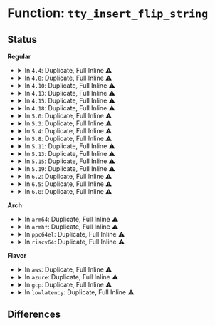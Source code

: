 # Function: <code>tty_insert_flip_string</code>

## Status
<b>Regular</b>
<ul>
<li>
<details>
<summary>In <code>4.4</code>: Duplicate, Full Inline ⚠️</summary>

**Collision:** Static Duplication

**Inline:** Full

**Transformation:** False

**Instances:**

```
In drivers/tty/pty.c (ffffffff814ec207)
Location: include/linux/tty_flip.h:32
Inline: True
Inline callers:
  - drivers/tty/pty.c:pty_write
```
```
In drivers/tty/serial/8250/8250_dma.c (ffffffff815094a0)
Location: include/linux/tty_flip.h:32
Inline: True
Inline callers:
  - drivers/tty/serial/8250/8250_dma.c:__dma_rx_complete
```
</details>
</li>
<li>
<details>
<summary>In <code>4.8</code>: Duplicate, Full Inline ⚠️</summary>

**Collision:** Static Duplication

**Inline:** Full

**Transformation:** False

**Instances:**

```
In drivers/tty/pty.c (ffffffff8153d25a)
Location: include/linux/tty_flip.h:32
Inline: True
Inline callers:
  - drivers/tty/pty.c:pty_write
```
```
In drivers/tty/serial/8250/8250_dma.c (ffffffff8155b350)
Location: include/linux/tty_flip.h:32
Inline: True
Inline callers:
  - drivers/tty/serial/8250/8250_dma.c:__dma_rx_complete
```
</details>
</li>
<li>
<details>
<summary>In <code>4.10</code>: Duplicate, Full Inline ⚠️</summary>

**Collision:** Static Duplication

**Inline:** Full

**Transformation:** False

**Instances:**

```
In drivers/tty/pty.c (ffffffff815698aa)
Location: include/linux/tty_flip.h:32
Inline: True
Inline callers:
  - drivers/tty/pty.c:pty_write
```
```
In drivers/tty/serial/8250/8250_dma.c (ffffffff81587ae0)
Location: include/linux/tty_flip.h:32
Inline: True
Inline callers:
  - drivers/tty/serial/8250/8250_dma.c:__dma_rx_complete
```
</details>
</li>
<li>
<details>
<summary>In <code>4.13</code>: Duplicate, Full Inline ⚠️</summary>

**Collision:** Static Duplication

**Inline:** Full

**Transformation:** False

**Instances:**

```
In drivers/tty/pty.c (ffffffff8157de4a)
Location: include/linux/tty_flip.h:33
Inline: True
Inline callers:
  - drivers/tty/pty.c:pty_write
```
```
In drivers/tty/serial/8250/8250_dma.c (ffffffff8159bf70)
Location: include/linux/tty_flip.h:33
Inline: True
Inline callers:
  - drivers/tty/serial/8250/8250_dma.c:__dma_rx_complete
```
</details>
</li>
<li>
<details>
<summary>In <code>4.15</code>: Duplicate, Full Inline ⚠️</summary>

**Collision:** Static Duplication

**Inline:** Full

**Transformation:** False

**Instances:**

```
In drivers/tty/pty.c (ffffffff815e297a)
Location: include/linux/tty_flip.h:34
Inline: True
Inline callers:
  - drivers/tty/pty.c:pty_write
```
```
In drivers/tty/serial/8250/8250_dma.c (ffffffff81601266)
Location: include/linux/tty_flip.h:34
Inline: True
Inline callers:
  - drivers/tty/serial/8250/8250_dma.c:__dma_rx_complete
```
```
In drivers/usb/host/xhci-dbgtty.c (ffffffff817748d2)
Location: include/linux/tty_flip.h:34
Inline: True
Inline callers:
  - drivers/usb/host/xhci-dbgtty.c:dbc_rx_push
```
</details>
</li>
<li>
<details>
<summary>In <code>4.18</code>: Duplicate, Full Inline ⚠️</summary>

**Collision:** Static Duplication

**Inline:** Full

**Transformation:** False

**Instances:**

```
In drivers/tty/pty.c (ffffffff8161bc4b)
Location: include/linux/tty_flip.h:34
Inline: True
Inline callers:
  - drivers/tty/pty.c:pty_write
```
```
In drivers/tty/serial/8250/8250_dma.c (ffffffff8163a526)
Location: include/linux/tty_flip.h:34
Inline: True
Inline callers:
  - drivers/tty/serial/8250/8250_dma.c:__dma_rx_complete
```
```
In drivers/usb/host/xhci-dbgtty.c (ffffffff817b500f)
Location: include/linux/tty_flip.h:34
Inline: True
Inline callers:
  - drivers/usb/host/xhci-dbgtty.c:dbc_rx_push
```
</details>
</li>
<li>
<details>
<summary>In <code>5.0</code>: Duplicate, Full Inline ⚠️</summary>

**Collision:** Static Duplication

**Inline:** Full

**Transformation:** False

**Instances:**

```
In drivers/tty/pty.c (ffffffff81638ecb)
Location: include/linux/tty_flip.h:34
Inline: True
Inline callers:
  - drivers/tty/pty.c:pty_write
```
```
In drivers/tty/serial/8250/8250_dma.c (ffffffff81658846)
Location: include/linux/tty_flip.h:34
Inline: True
Inline callers:
  - drivers/tty/serial/8250/8250_dma.c:__dma_rx_complete
```
```
In drivers/usb/host/xhci-dbgtty.c (ffffffff817db55f)
Location: include/linux/tty_flip.h:34
Inline: True
Inline callers:
  - drivers/usb/host/xhci-dbgtty.c:dbc_rx_push
```
</details>
</li>
<li>
<details>
<summary>In <code>5.3</code>: Duplicate, Full Inline ⚠️</summary>

**Collision:** Static Duplication

**Inline:** Full

**Transformation:** False

**Instances:**

```
In drivers/tty/pty.c (ffffffff8166d19e)
Location: include/linux/tty_flip.h:34
Inline: True
Inline callers:
  - drivers/tty/pty.c:pty_write
```
```
In drivers/tty/serial/8250/8250_dma.c (ffffffff8168dd1c)
Location: include/linux/tty_flip.h:34
Inline: True
Inline callers:
  - drivers/tty/serial/8250/8250_dma.c:__dma_rx_complete
```
```
In drivers/usb/host/xhci-dbgtty.c (ffffffff8181bf7f)
Location: include/linux/tty_flip.h:34
Inline: True
Inline callers:
  - drivers/usb/host/xhci-dbgtty.c:dbc_rx_push
```
</details>
</li>
<li>
<details>
<summary>In <code>5.4</code>: Duplicate, Full Inline ⚠️</summary>

**Collision:** Static Duplication

**Inline:** Full

**Transformation:** False

**Instances:**

```
In drivers/tty/pty.c (ffffffff8168f80e)
Location: include/linux/tty_flip.h:34
Inline: True
Inline callers:
  - drivers/tty/pty.c:pty_write
```
```
In drivers/tty/serial/8250/8250_dma.c (ffffffff816b026c)
Location: include/linux/tty_flip.h:34
Inline: True
Inline callers:
  - drivers/tty/serial/8250/8250_dma.c:__dma_rx_complete
```
```
In drivers/usb/host/xhci-dbgtty.c (ffffffff8184d33f)
Location: include/linux/tty_flip.h:34
Inline: True
Inline callers:
  - drivers/usb/host/xhci-dbgtty.c:dbc_rx_push
```
</details>
</li>
<li>
<details>
<summary>In <code>5.8</code>: Duplicate, Full Inline ⚠️</summary>

**Collision:** Static Duplication

**Inline:** Full

**Transformation:** False

**Instances:**

```
In drivers/tty/pty.c (ffffffff81741e4e)
Location: include/linux/tty_flip.h:34
Inline: True
Inline callers:
  - drivers/tty/pty.c:pty_write
```
```
In drivers/tty/serial/8250/8250_dma.c (ffffffff8176367c)
Location: include/linux/tty_flip.h:34
Inline: True
Inline callers:
  - drivers/tty/serial/8250/8250_dma.c:__dma_rx_complete
```
```
In drivers/usb/host/xhci-dbgtty.c (ffffffff8191fddf)
Location: include/linux/tty_flip.h:34
Inline: True
Inline callers:
  - drivers/usb/host/xhci-dbgtty.c:dbc_rx_push
```
</details>
</li>
<li>
<details>
<summary>In <code>5.11</code>: Duplicate, Full Inline ⚠️</summary>

**Collision:** Static Duplication

**Inline:** Full

**Transformation:** False

**Instances:**

```
In drivers/tty/pty.c (ffffffff8175dcfe)
Location: include/linux/tty_flip.h:34
Inline: True
Inline callers:
  - drivers/tty/pty.c:pty_write
```
```
In drivers/tty/vt/keyboard.c (ffffffff817637d6)
Location: include/linux/tty_flip.h:34
Inline: True
Inline callers:
  - drivers/tty/vt/keyboard.c:puts_queue
```
```
In drivers/tty/vt/vt.c (ffffffff8176debe)
Location: include/linux/tty_flip.h:34
Inline: True
Inline callers:
  - drivers/tty/vt/vt.c:do_con_trol
  - drivers/tty/vt/vt.c:mouse_report
```
```
In drivers/tty/serial/8250/8250_dma.c (ffffffff8177e66c)
Location: include/linux/tty_flip.h:34
Inline: True
Inline callers:
  - drivers/tty/serial/8250/8250_dma.c:__dma_rx_complete
```
```
In drivers/usb/host/xhci-dbgtty.c (ffffffff819274e3)
Location: include/linux/tty_flip.h:34
Inline: True
Inline callers:
  - drivers/usb/host/xhci-dbgtty.c:dbc_rx_push
```
</details>
</li>
<li>
<details>
<summary>In <code>5.13</code>: Duplicate, Full Inline ⚠️</summary>

**Collision:** Static Duplication

**Inline:** Full

**Transformation:** False

**Instances:**

```
In drivers/tty/pty.c (ffffffff81741ace)
Location: include/linux/tty_flip.h:34
Inline: True
Inline callers:
  - drivers/tty/pty.c:pty_write
```
```
In drivers/tty/vt/keyboard.c (ffffffff81747446)
Location: include/linux/tty_flip.h:34
Inline: True
Inline callers:
  - drivers/tty/vt/keyboard.c:puts_queue
```
```
In drivers/tty/vt/vt.c (ffffffff81751a24)
Location: include/linux/tty_flip.h:34
Inline: True
Inline callers:
  - drivers/tty/vt/vt.c:do_con_trol
  - drivers/tty/vt/vt.c:mouse_report
```
```
In drivers/tty/serial/8250/8250_dma.c (ffffffff81761fbc)
Location: include/linux/tty_flip.h:34
Inline: True
Inline callers:
  - drivers/tty/serial/8250/8250_dma.c:__dma_rx_complete
```
```
In drivers/usb/host/xhci-dbgtty.c (ffffffff8190aba3)
Location: include/linux/tty_flip.h:34
Inline: True
Inline callers:
  - drivers/usb/host/xhci-dbgtty.c:dbc_rx_push
```
</details>
</li>
<li>
<details>
<summary>In <code>5.15</code>: Duplicate, Full Inline ⚠️</summary>

**Collision:** Static Duplication

**Inline:** Full

**Transformation:** False

**Instances:**

```
In drivers/tty/pty.c (ffffffff817c2636)
Location: include/linux/tty_flip.h:39
Inline: True
Inline callers:
  - drivers/tty/pty.c:pty_write
```
```
In drivers/tty/vt/keyboard.c (ffffffff817c84e6)
Location: include/linux/tty_flip.h:39
Inline: True
Inline callers:
  - drivers/tty/vt/keyboard.c:puts_queue
```
```
In drivers/tty/vt/vt.c (ffffffff817d4b3c)
Location: include/linux/tty_flip.h:39
Inline: True
Inline callers:
  - drivers/tty/vt/vt.c:do_con_trol
  - drivers/tty/vt/vt.c:mouse_report
```
```
In drivers/tty/serial/8250/8250_dma.c (ffffffff817e601c)
Location: include/linux/tty_flip.h:39
Inline: True
Inline callers:
  - drivers/tty/serial/8250/8250_dma.c:__dma_rx_complete
```
```
In drivers/usb/host/xhci-dbgtty.c (ffffffff819ab253)
Location: include/linux/tty_flip.h:39
Inline: True
Inline callers:
  - drivers/usb/host/xhci-dbgtty.c:dbc_rx_push
```
</details>
</li>
<li>
<details>
<summary>In <code>5.19</code>: Duplicate, Full Inline ⚠️</summary>

**Collision:** Static Duplication

**Inline:** Full

**Transformation:** False

**Instances:**

```
In drivers/tty/tty_buffer.c (ffffffff818fbc58)
Location: include/linux/tty_flip.h:38
Inline: True
Inline callers:
  - drivers/tty/tty_buffer.c:tty_insert_flip_string_and_push_buffer
```
```
In drivers/tty/vt/keyboard.c (ffffffff81905715)
Location: include/linux/tty_flip.h:38
Inline: True
Inline callers:
  - drivers/tty/vt/keyboard.c:puts_queue
```
```
In drivers/tty/vt/vt.c (ffffffff81912d96)
Location: include/linux/tty_flip.h:38
Inline: True
Inline callers:
  - drivers/tty/vt/vt.c:do_con_trol
  - drivers/tty/vt/vt.c:mouse_report
```
```
In drivers/tty/serial/8250/8250_dma.c (ffffffff8192555c)
Location: include/linux/tty_flip.h:38
Inline: True
Inline callers:
  - drivers/tty/serial/8250/8250_dma.c:__dma_rx_complete
```
```
In drivers/usb/host/xhci-dbgtty.c (ffffffff81b09003)
Location: include/linux/tty_flip.h:38
Inline: True
Inline callers:
  - drivers/usb/host/xhci-dbgtty.c:dbc_rx_push
```
</details>
</li>
<li>
<details>
<summary>In <code>6.2</code>: Duplicate, Full Inline ⚠️</summary>

**Collision:** Static Duplication

**Inline:** Full

**Transformation:** False

**Instances:**

```
In drivers/tty/tty_buffer.c (ffffffff81a55078)
Location: include/linux/tty_flip.h:38
Inline: True
Inline callers:
  - drivers/tty/tty_buffer.c:tty_insert_flip_string_and_push_buffer
```
```
In drivers/tty/vt/keyboard.c (ffffffff81a5fa25)
Location: include/linux/tty_flip.h:38
Inline: True
Inline callers:
  - drivers/tty/vt/keyboard.c:puts_queue
```
```
In drivers/tty/vt/vt.c (ffffffff81a6dd2b)
Location: include/linux/tty_flip.h:38
Inline: True
Inline callers:
  - drivers/tty/vt/vt.c:do_con_trol
  - drivers/tty/vt/vt.c:mouse_report
```
```
In drivers/tty/serial/8250/8250_dma.c (ffffffff81a81eb5)
Location: include/linux/tty_flip.h:38
Inline: True
Inline callers:
  - drivers/tty/serial/8250/8250_dma.c:__dma_rx_complete
```
```
In drivers/usb/host/xhci-dbgtty.c (ffffffff81c98cff)
Location: include/linux/tty_flip.h:38
Inline: True
Inline callers:
  - drivers/usb/host/xhci-dbgtty.c:dbc_rx_push
```
</details>
</li>
<li>
<details>
<summary>In <code>6.5</code>: Duplicate, Full Inline ⚠️</summary>

**Collision:** Static Duplication

**Inline:** Full

**Transformation:** False

**Instances:**

```
In drivers/tty/tty_buffer.c (ffffffff81a9f658)
Location: include/linux/tty_flip.h:38
Inline: True
Inline callers:
  - drivers/tty/tty_buffer.c:tty_insert_flip_string_and_push_buffer
```
```
In drivers/tty/vt/keyboard.c (ffffffff81aaa0e5)
Location: include/linux/tty_flip.h:38
Inline: True
Inline callers:
  - drivers/tty/vt/keyboard.c:puts_queue
```
```
In drivers/tty/vt/vt.c (ffffffff81ab83fc)
Location: include/linux/tty_flip.h:38
Inline: True
Inline callers:
  - drivers/tty/vt/vt.c:do_con_trol
  - drivers/tty/vt/vt.c:mouse_report
```
```
In drivers/tty/serial/8250/8250_dma.c (ffffffff81acd4b5)
Location: include/linux/tty_flip.h:38
Inline: True
Inline callers:
  - drivers/tty/serial/8250/8250_dma.c:__dma_rx_complete
```
```
In drivers/usb/host/xhci-dbgtty.c (ffffffff81d000a1)
Location: include/linux/tty_flip.h:38
Inline: True
Inline callers:
  - drivers/usb/host/xhci-dbgtty.c:dbc_rx_push
```
</details>
</li>
<li>
<details>
<summary>In <code>6.8</code>: Duplicate, Full Inline ⚠️</summary>

**Collision:** Static Duplication

**Inline:** Full

**Transformation:** False

**Instances:**

```
In drivers/tty/tty_buffer.c (ffffffff81af2073)
Location: include/linux/tty_flip.h:80
Inline: True
Inline callers:
  - drivers/tty/tty_buffer.c:tty_insert_flip_string_and_push_buffer
```
```
In drivers/tty/vt/keyboard.c (ffffffff81afd999)
Location: include/linux/tty_flip.h:80
Inline: True
Inline callers:
  - drivers/tty/vt/keyboard.c:puts_queue
```
```
In drivers/tty/vt/vt.c (ffffffff81b0b0f9)
Location: include/linux/tty_flip.h:80
Inline: True
Inline callers:
  - drivers/tty/vt/vt.c:do_con_trol
  - drivers/tty/vt/vt.c:do_con_trol
  - drivers/tty/vt/vt.c:mouse_report
```
```
In drivers/tty/serial/8250/8250_dma.c (ffffffff81b2058d)
Location: include/linux/tty_flip.h:80
Inline: True
Inline callers:
  - drivers/tty/serial/8250/8250_dma.c:__dma_rx_complete
```
```
In drivers/usb/host/xhci-dbgtty.c (ffffffff81db5b55)
Location: include/linux/tty_flip.h:80
Inline: True
Inline callers:
  - drivers/usb/host/xhci-dbgtty.c:dbc_rx_push
```
</details>
</li>
</ul>
<b>Arch</b>
<ul>
<li>
<details>
<summary>In <code>arm64</code>: Duplicate, Full Inline ⚠️</summary>

**Collision:** Static Duplication

**Inline:** Full

**Transformation:** False

**Instances:**

```
In drivers/tty/pty.c (ffff800010862880)
Location: include/linux/tty_flip.h:34
Inline: True
Inline callers:
  - drivers/tty/pty.c:pty_write
```
```
In drivers/tty/serial/8250/8250_dma.c (ffff80001088b848)
Location: include/linux/tty_flip.h:34
Inline: True
Inline callers:
  - drivers/tty/serial/8250/8250_dma.c:__dma_rx_complete
```
```
In drivers/tty/serial/8250/8250_mtk.c (ffff80001089240c)
Location: include/linux/tty_flip.h:34
Inline: True
Inline callers:
  - drivers/tty/serial/8250/8250_mtk.c:mtk8250_dma_rx_complete
  - drivers/tty/serial/8250/8250_mtk.c:mtk8250_dma_rx_complete
```
```
In drivers/tty/serial/amba-pl011.c (ffff800010895420)
Location: include/linux/tty_flip.h:34
Inline: True
Inline callers:
  - drivers/tty/serial/amba-pl011.c:pl011_dma_rx_poll
  - drivers/tty/serial/amba-pl011.c:pl011_dma_rx_chars
```
```
In drivers/tty/serial/imx.c (ffff80001089dae0)
Location: include/linux/tty_flip.h:34
Inline: True
Inline callers:
  - drivers/tty/serial/imx.c:imx_uart_dma_rx_callback
```
```
In drivers/usb/host/xhci-dbgtty.c (ffff800010a8c744)
Location: include/linux/tty_flip.h:34
Inline: True
Inline callers:
  - drivers/usb/host/xhci-dbgtty.c:dbc_rx_push
```
</details>
</li>
<li>
<details>
<summary>In <code>armhf</code>: Duplicate, Full Inline ⚠️</summary>

**Collision:** Static Duplication

**Inline:** Full

**Transformation:** False

**Instances:**

```
In drivers/tty/pty.c (c09683d4)
Location: include/linux/tty_flip.h:34
Inline: True
Inline callers:
  - drivers/tty/pty.c:pty_write
```
```
In drivers/tty/serial/8250/8250_dma.c (c098919c)
Location: include/linux/tty_flip.h:34
Inline: True
Inline callers:
  - drivers/tty/serial/8250/8250_dma.c:__dma_rx_complete
```
```
In drivers/tty/serial/8250/8250_mtk.c (c098dc50)
Location: include/linux/tty_flip.h:34
Inline: True
Inline callers:
  - drivers/tty/serial/8250/8250_mtk.c:mtk8250_dma_rx_complete
  - drivers/tty/serial/8250/8250_mtk.c:mtk8250_dma_rx_complete
```
```
In drivers/tty/serial/amba-pl011.c (c099030c)
Location: include/linux/tty_flip.h:34
Inline: True
Inline callers:
  - drivers/tty/serial/amba-pl011.c:pl011_dma_rx_poll
  - drivers/tty/serial/amba-pl011.c:pl011_dma_rx_chars
```
```
In drivers/tty/serial/imx.c (c0995e08)
Location: include/linux/tty_flip.h:34
Inline: True
Inline callers:
  - drivers/tty/serial/imx.c:imx_uart_dma_rx_callback
```
```
In drivers/usb/host/xhci-dbgtty.c (c0b5f380)
Location: include/linux/tty_flip.h:34
Inline: True
Inline callers:
  - drivers/usb/host/xhci-dbgtty.c:dbc_rx_push
```
</details>
</li>
<li>
<details>
<summary>In <code>ppc64el</code>: Duplicate, Full Inline ⚠️</summary>

**Collision:** Static Duplication

**Inline:** Full

**Transformation:** False

**Instances:**

```
In drivers/tty/pty.c (c000000000900b10)
Location: include/linux/tty_flip.h:34
Inline: True
Inline callers:
  - drivers/tty/pty.c:pty_write
```
```
In drivers/tty/serial/8250/8250_dma.c (c0000000009340d4)
Location: include/linux/tty_flip.h:34
Inline: True
Inline callers:
  - drivers/tty/serial/8250/8250_dma.c:__dma_rx_complete
```
```
In drivers/usb/host/xhci-dbgtty.c (c000000000b68ed4)
Location: include/linux/tty_flip.h:34
Inline: True
Inline callers:
  - drivers/usb/host/xhci-dbgtty.c:dbc_rx_push
```
</details>
</li>
<li>
<details>
<summary>In <code>riscv64</code>: Duplicate, Full Inline ⚠️</summary>

**Collision:** Static Duplication

**Inline:** Full

**Transformation:** False

**Instances:**

```
In drivers/tty/pty.c (ffffffe00053907a)
Location: include/linux/tty_flip.h:34
Inline: True
Inline callers:
  - drivers/tty/pty.c:pty_write
```
```
In drivers/tty/serial/8250/8250_dma.c (ffffffe00055528c)
Location: include/linux/tty_flip.h:34
Inline: True
Inline callers:
  - drivers/tty/serial/8250/8250_dma.c:__dma_rx_complete
```
```
In drivers/usb/host/xhci-dbgtty.c (ffffffe0006a1596)
Location: include/linux/tty_flip.h:34
Inline: True
Inline callers:
  - drivers/usb/host/xhci-dbgtty.c:dbc_rx_push
```
</details>
</li>
</ul>
<b>Flavor</b>
<ul>
<li>
<details>
<summary>In <code>aws</code>: Duplicate, Full Inline ⚠️</summary>

**Collision:** Static Duplication

**Inline:** Full

**Transformation:** False

**Instances:**

```
In drivers/tty/pty.c (ffffffff8165528e)
Location: include/linux/tty_flip.h:34
Inline: True
Inline callers:
  - drivers/tty/pty.c:pty_write
```
```
In drivers/tty/serial/8250/8250_dma.c (ffffffff81675cdc)
Location: include/linux/tty_flip.h:34
Inline: True
Inline callers:
  - drivers/tty/serial/8250/8250_dma.c:__dma_rx_complete
```
</details>
</li>
<li>
<details>
<summary>In <code>azure</code>: Duplicate, Full Inline ⚠️</summary>

**Collision:** Static Duplication

**Inline:** Full

**Transformation:** False

**Instances:**

```
In drivers/tty/pty.c (ffffffff8163563e)
Location: include/linux/tty_flip.h:34
Inline: True
Inline callers:
  - drivers/tty/pty.c:pty_write
```
```
In drivers/tty/serial/8250/8250_dma.c (ffffffff81654dbc)
Location: include/linux/tty_flip.h:34
Inline: True
Inline callers:
  - drivers/tty/serial/8250/8250_dma.c:__dma_rx_complete
```
```
In drivers/usb/host/xhci-dbgtty.c (ffffffff817ca88f)
Location: include/linux/tty_flip.h:34
Inline: True
Inline callers:
  - drivers/usb/host/xhci-dbgtty.c:dbc_rx_push
```
</details>
</li>
<li>
<details>
<summary>In <code>gcp</code>: Duplicate, Full Inline ⚠️</summary>

**Collision:** Static Duplication

**Inline:** Full

**Transformation:** False

**Instances:**

```
In drivers/tty/pty.c (ffffffff8168364e)
Location: include/linux/tty_flip.h:34
Inline: True
Inline callers:
  - drivers/tty/pty.c:pty_write
```
```
In drivers/tty/serial/8250/8250_dma.c (ffffffff816a40ac)
Location: include/linux/tty_flip.h:34
Inline: True
Inline callers:
  - drivers/tty/serial/8250/8250_dma.c:__dma_rx_complete
```
```
In drivers/usb/host/xhci-dbgtty.c (ffffffff818421bf)
Location: include/linux/tty_flip.h:34
Inline: True
Inline callers:
  - drivers/usb/host/xhci-dbgtty.c:dbc_rx_push
```
</details>
</li>
<li>
<details>
<summary>In <code>lowlatency</code>: Duplicate, Full Inline ⚠️</summary>

**Collision:** Static Duplication

**Inline:** Full

**Transformation:** False

**Instances:**

```
In drivers/tty/pty.c (ffffffff8169dd7e)
Location: include/linux/tty_flip.h:34
Inline: True
Inline callers:
  - drivers/tty/pty.c:pty_write
```
```
In drivers/tty/serial/8250/8250_dma.c (ffffffff816be53c)
Location: include/linux/tty_flip.h:34
Inline: True
Inline callers:
  - drivers/tty/serial/8250/8250_dma.c:__dma_rx_complete
```
```
In drivers/usb/host/xhci-dbgtty.c (ffffffff8185c5ef)
Location: include/linux/tty_flip.h:34
Inline: True
Inline callers:
  - drivers/usb/host/xhci-dbgtty.c:dbc_rx_push
```
</details>
</li>
</ul>

## Differences
